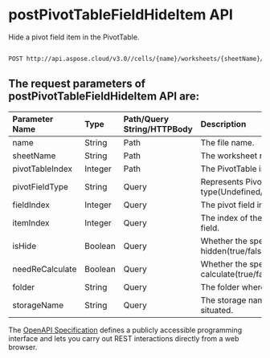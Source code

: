 # **postPivotTableFieldHideItem API**

Hide a pivot field item in the PivotTable. 

```bash

POST http://api.aspose.cloud/v3.0//cells/{name}/worksheets/{sheetName}/pivottables/{pivotTableIndex}/PivotField/Hide

```

## The request parameters of **postPivotTableFieldHideItem** API are: 

| Parameter Name | Type | Path/Query String/HTTPBody | Description | 
| :- | :- | :- |:- | 
|name|String|Path|The file name.|
|sheetName|String|Path|The worksheet name.|
|pivotTableIndex|Integer|Path|The PivotTable index.|
|pivotFieldType|String|Query|Represents PivotTable field type(Undefined/Row/Column/Page/Data).|
|fieldIndex|Integer|Query|The pivot field index.|
|itemIndex|Integer|Query|The index of the pivot item in the pivot field.|
|isHide|Boolean|Query|Whether the specific PivotItem is hidden(true/false).|
|needReCalculate|Boolean|Query|Whether the specific PivotTable calculate(true/false).|
|folder|String|Query|The folder where the file is situated.|
|storageName|String|Query|The storage name where the file is situated.|


The [OpenAPI Specification](https://reference.aspose.cloud/cells/#/PivotTablesController/PostPivotTableFieldHideItem) defines a publicly accessible programming interface and lets you carry out REST interactions directly from a web browser.
